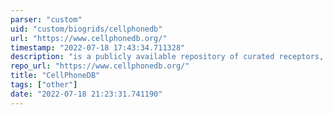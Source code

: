 ```yaml
---
parser: "custom"
uid: "custom/biogrids/cellphonedb"
url: "https://www.cellphonedb.org/"
timestamp: "2022-07-18 17:43:34.711328"
description: "is a publicly available repository of curated receptors, ligands and their interactions."
repo_url: "https://www.cellphonedb.org/"
title: "CellPhoneDB"
tags: ["other"]
date: "2022-07-18 21:23:31.741190"
---
```


